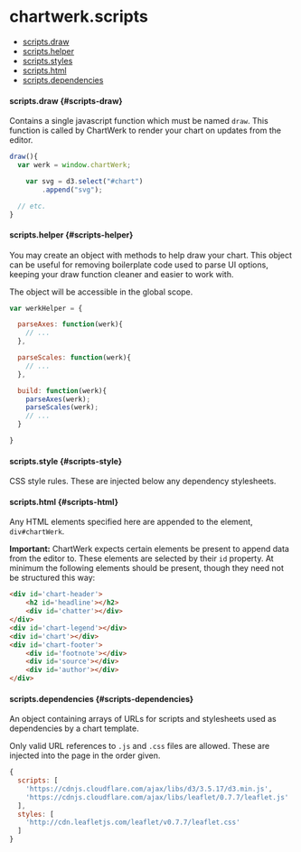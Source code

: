 # chartwerk.scripts

- [scripts.draw](#scripts-draw)
- [scripts.helper](#scripts-helper)
- [scripts.styles](#scripts-styles)
- [scripts.html](#scripts-html)
- [scripts.dependencies](#scripts-dependencies)

#### scripts.draw {#scripts-draw}

Contains a single javascript function which must be named `draw`. This function is called by ChartWerk to render your chart on updates from the editor.

```javascript
draw(){
  var werk = window.chartWerk;

	var svg = d3.select("#chart")
	    .append("svg");

  // etc.
}
```

#### scripts.helper {#scripts-helper}

You may create an object with methods to help draw your chart. This object can be useful for removing boilerplate code used to parse UI options, keeping your draw function cleaner and easier to work with.

The object will be accessible in the global scope.

```javascript
var werkHelper = {

  parseAxes: function(werk){
    // ...
  },

  parseScales: function(werk){
    // ...
  },

  build: function(werk){
    parseAxes(werk);
    parseScales(werk);
    // ...
  }

}
```

#### scripts.style {#scripts-style}

CSS style rules. These are injected below any dependency stylesheets.

#### scripts.html {#scripts-html}

Any HTML elements specified here are appended to the element, `div#chartWerk`.

**Important:** ChartWerk expects certain elements be present to append data from the editor to. These elements are selected by their `id` property. At minimum the following elements should be present, though they need not be structured this way:

```html
<div id='chart-header'>
	<h2 id='headline'></h2>
	<div id='chatter'></div>
</div>
<div id='chart-legend'></div>
<div id='chart'></div>
<div id='chart-footer'>
	<div id='footnote'></div>
	<div id='source'></div>
	<div id='author'></div>
</div>
```

#### scripts.dependencies {#scripts-dependencies}

An object containing arrays of URLs for scripts and stylesheets used as dependencies by a chart template.

Only valid URL references to `.js` and `.css` files are allowed. These are injected into the page in the order given.

```js
{
  scripts: [
    'https://cdnjs.cloudflare.com/ajax/libs/d3/3.5.17/d3.min.js',
    'https://cdnjs.cloudflare.com/ajax/libs/leaflet/0.7.7/leaflet.js'
  ],
  styles: [
    'http://cdn.leafletjs.com/leaflet/v0.7.7/leaflet.css'
  ]
}
```

